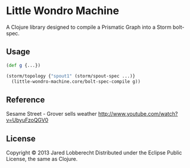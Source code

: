 # Little Wondro Machine

A Clojure library designed to compile a Prismatic Graph into a Storm bolt-spec.

## Usage

```clojure
(def g {...})

(storm/topology {"spout1" (storm/spout-spec ...)}
  (little-wondro-machine.core/bolt-spec-compile g))
```

## Reference

Sesame Street - Grover sells weather
http://www.youtube.com/watch?v=UbyuFzoQGV0

## License

Copyright © 2013 Jared Lobberecht
Distributed under the Eclipse Public License, the same as Clojure.
